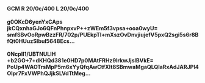 #### GCM R 20/0c/400 L 20/0c/400
**g0OKcD6yenYxCAps**<br/>**jkCQxnhaGJo6QFnPhnpxvP++zWEm5f3vpsa+ooa0wyU=**<br/>**smfSBvOoRpwBzzFR/702p/PUEkpTI+mXszOvDnvjiujefV5pxQ2sgi5s6r8BfQt0HUuzSlbul5648Ecs...**<br/><br/>
**0NcpIl1/UBTNULIH**<br/>**+b2GO+7+dKHQd381e0HD7p0MAtFRHz9lrkwJjslBVkE=**<br/>**PoUp4WAOTrsMpP5m6xYyQfqAwCtfXIt8SBmwaMgaQLQlaRxAdJARJPI4OIpr7FxVWPhQJjkSLVdTtMeg...**